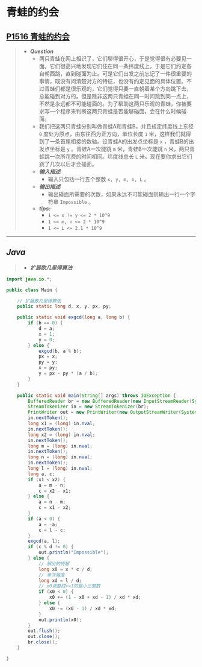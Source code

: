 # 青蛙的约会

## [P1516 青蛙的约会](https://www.luogu.com.cn/problem/P1516)

> - ***Question***
>   - 两只青蛙在网上相识了，它们聊得很开心，于是觉得很有必要见一面。它们很高兴地发现它们住在同一条纬度线上，于是它们约定各自朝西跳，直到碰面为止。可是它们出发之前忘记了一件很重要的事情，既没有问清楚对方的特征，也没有约定见面的具体位置。不过青蛙们都是很乐观的，它们觉得只要一直朝着某个方向跳下去，总能碰到对方的。但是除非这两只青蛙在同一时间跳到同一点上，不然是永远都不可能碰面的。为了帮助这两只乐观的青蛙，你被要求写一个程序来判断这两只青蛙是否能够碰面，会在什么时候碰面。
>   - 我们把这两只青蛙分别叫做青蛙A和青蛙B，并且规定纬度线上东经 `0` 度处为原点，由东往西为正方向，单位长度 `1` 米，这样我们就得到了一条首尾相接的数轴。设青蛙A的出发点坐标是 `x` ，青蛙B的出发点坐标是 `y` 。青蛙A一次能跳 `m` 米，青蛙B一次能跳 `n` 米，两只青蛙跳一次所花费的时间相同。纬度线总长 `L` 米。现在要你求出它们跳了几次以后才会碰面。
>   - ***输入描述***
>     - 输入只包括一行五个整数 `x, y, m, n, L` 。
>   - ***输出描述***
>     - 输出碰面所需要的次数，如果永远不可能碰面则输出一行一个字符串 `Impossible` 。
>   - ***tips:***
>     - `1 <= x != y <= 2 * 10^9`
>     - `1 <= m, n <= 2 * 10^9`
>     - `1 <= L <= 2.1 * 10^9`

---

## *Java*

> - ***扩展欧几里得算法***

```java
import java.io.*;

public class Main {

    // 扩展欧几里得算法
    public static long d, x, y, px, py;

    public static void exgcd(long a, long b) {
        if (b == 0) {
            d = a;
            x = 1;
            y = 0;
        } else {
            exgcd(b, a % b);
            px = x;
            py = y;
            x = py;
            y = px - py * (a / b);
        }
    }

    public static void main(String[] args) throws IOException {
        BufferedReader br = new BufferedReader(new InputStreamReader(System.in));
        StreamTokenizer in = new StreamTokenizer(br);
        PrintWriter out = new PrintWriter(new OutputStreamWriter(System.out));
        in.nextToken();
        long x1 = (long) in.nval;
        in.nextToken();
        long x2 = (long) in.nval;
        in.nextToken();
        long m = (long) in.nval;
        in.nextToken();
        long n = (long) in.nval;
        in.nextToken();
        long l = (long) in.nval;
        long a, c;
        if (x1 < x2) {
            a = m - n;
            c = x2 - x1;
        } else {
            a = n - m;
            c = x1 - x2;
        }
        if (a < 0) {
            a = -a;
            c = l - c;
        }
        exgcd(a, l);
        if (c % d != 0) {
            out.println("Impossible");
        } else {
            // 解出的特解
            long x0 = x * c / d;
            // 单次幅度
            long xd = l / d;
            // x0调整成>=1的最小正整数
            if (x0 < 0) {
                x0 += (1 - x0 + xd - 1) / xd * xd;
            } else {
                x0 -= (x0 - 1) / xd * xd;
            }
            out.println(x0);
        }
        out.flush();
        out.close();
        br.close();
    }

}
```
